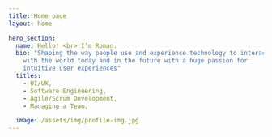 ```yaml
---
title: Home page
layout: home

hero_section:
  name: Hello! <br> I’m Roman.
  bio: "Shaping the way people use and experience technology to interact
    with the world today and in the future with a huge passion for
    intuitive user experiences"
  titles:
    - UI/UX,
    - Software Engineering,
    - Agile/Scrum Development,
    - Managing a Team,

  image: /assets/img/profile-img.jpg
---
```

